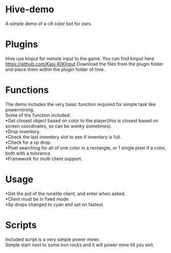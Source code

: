 # Hive-demo
A simple demo of a c# color bot for osrs.

# Plugins
Hive use kinput for remote input to the game.
You can find kinput here https://github.com/Kasi-R/KInput
Download the files from the plugin folder and place them within the plugin folder of hive.

# Functions
The demo includes the very basic function required for simple task like powermining.  
Some of the function included:  
•Get closest object based on color to the player(this is closest based on screen coordinates, so can be wonky sometimes).  
•Drop inventory.  
•Check the last inventory slot to see if inventory is full.  
•Check for a xp drop.  
•Pixel searching for all of one color in a rectangle, or 1 single pixel if a color, both with a tolorance.  
•Framework for multi client support.  

# Usage
•Get the pid of the runelite client, and enter when asked.  
•Client must be in fixed mode.  
•Xp drops changed to cyan and set on fastest.

# Scripts
Included script is a very simple power miner.  
Simple start next to some iron rocks and it will power mine till you exit.  
